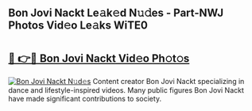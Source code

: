 ## Bon Jovi Nackt Le𝚊k𝚎d N𝚞𝚍es - Part-NWJ Photos Vid𝚎o Le𝚊ks WiTE0

# <h2><a href="http://fb6t5h.evod.top/?m=Bon+Jovi+Nackt">🔗 👉🔴 Bon Jovi Nackt Vid𝚎o Ph𝚘t𝚘s</a></h2>

[![Bon Jovi Nackt N𝚞d𝚎s](https://i.imgur.com/8V9OHl7.gif)](http://fb6t5h.evod.top/?m=Bon+Jovi+Nackt)
Content creator Bon Jovi Nackt specializing in dance and lifestyle-inspired videos. Many public figures Bon Jovi Nackt have made significant contributions to society. 
